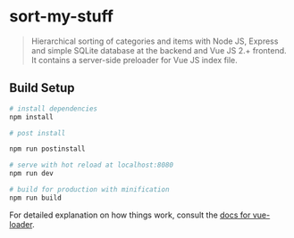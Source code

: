 # sort-my-stuff

> Hierarchical sorting of categories and items with Node JS, Express and simple SQLite database at the backend and Vue JS 2.+ frontend. It contains a server-side preloader for Vue JS index file.

## Build Setup

``` bash
# install dependencies
npm install

# post install

npm run postinstall

# serve with hot reload at localhost:8080
npm run dev

# build for production with minification
npm run build
```

For detailed explanation on how things work, consult the [docs for vue-loader](http://vuejs.github.io/vue-loader).
